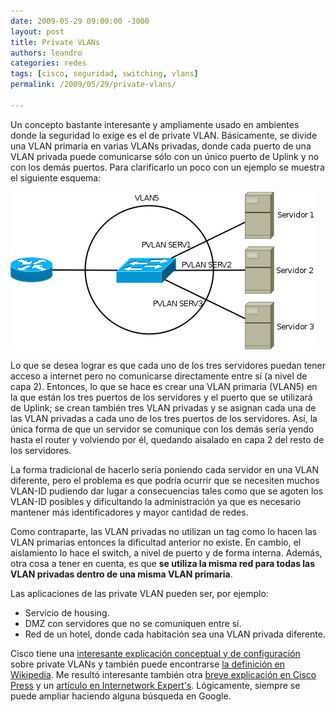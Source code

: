 ```yaml
---
date: 2009-05-29 09:00:00 -3000
layout: post
title: Private VLANs
authors: leandro
categories: redes
tags: [cisco, seguridad, switching, vlans]
permalink: /2009/05/29/private-vlans/

---
```


Un concepto bastante interesante y ampliamente usado en ambientes donde la
seguridad lo exige es el de private VLAN. Básicamente, se divide una VLAN
primaria en varias VLANs privadas, donde cada puerto de una VLAN privada puede
comunicarse sólo con un único puerto de Uplink y no con los demás puertos. Para
clarificarlo un poco con un ejemplo se muestra el siguiente esquema:

![Topología de ejemplo](/images/blog/private-vlans.png)

<!-- more -->

Lo que se desea lograr es que cada uno de los tres servidores puedan tener
acceso a internet pero no comunicarse directamente entre sí (a nivel de capa 2).
Entonces, lo que se hace es crear una VLAN primaria (VLAN5) en la que están los
tres puertos de los servidores y el puerto que se utilizará de Uplink; se crean
también tres VLAN privadas y se asignan cada una de las VLAN privadas a cada uno
de los tres puertos de los servidores. Así, la única forma de que un servidor se
comunique con los demás sería yendo hasta el router y volviendo por él, quedando
aisalado en capa 2 del resto de los servidores.

La forma tradicional de hacerlo sería poniendo cada servidor en una VLAN
diferente, pero el problema es que podría ocurrir que se necesiten muchos
VLAN-ID pudiendo dar lugar a consecuencias tales como que se agoten los VLAN-ID
posibles y dificultando la administración ya que es necesario mantener más
identificadores y mayor cantidad de redes.

Como contraparte, las VLAN privadas no utilizan un tag como lo hacen las VLAN
primarias entonces la dificultad anterior no existe. En cambio, el aislamiento
lo hace el switch, a nivel de puerto y de forma interna. Además, otra cosa a
tener en cuenta, es que **se utiliza la misma red para todas las VLAN privadas
dentro de una misma VLAN primaria**.

Las aplicaciones de las private VLAN pueden ser, por ejemplo:

* Servicio de housing.
* DMZ con servidores que no se comuniquen entre sí.
* Red de un hotel, donde cada habitación sea una VLAN privada diferente.

Cisco tiene una
[interesante explicación conceptual y de configuración](http://www.cisco.com/en/US/products/hw/switches/ps700/products_tech_note09186a008013565f.shtml)
sobre private VLANs y también puede encontrarse
[la definición en Wikipedia](http://en.wikipedia.org/wiki/Private_VLAN). Me
resultó interesante también otra
[breve explicación en Cisco Press](http://www.ciscopress.com/articles/article.asp?p=29803&amp;seqNum=6)
y un
[artículo en Internetwork Expert's](http://blog.internetworkexpert.com/2008/01/31/understanding-private-vlans/).
Lógicamente, siempre se puede ampliar haciendo alguna búsqueda en Google.
